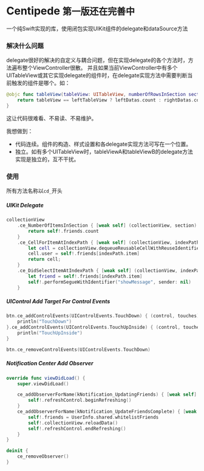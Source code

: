 # Centipede `第一版还在完善中`
一个纯Swift实现的库，使用闭包实现UIKit组件的delegate和dataSource方法

### 解决什么问题
delegate很好的解决的自定义与耦合问题，但在实现delegate的各个方法时，方法遍布整个ViewController很散。
并且如果当前ViewController中有多个UITableView或其它实现delegate的组件时，在delegate实现方法中需要判断当前触发的组件是哪个。如：
```swift
@objc func tableView(tableView: UITableView, numberOfRowsInSection section: Int) -> Int {
    return tableView == leftTableView ? leftDatas.count : rightDatas.count
}
```
这让代码很难看、不易读、不易维护。

我想做到：
- 代码连续。组件的构造、样式设置和各delegate实现方法可写在一个位置。
- 独立。如有多个UITableView时，tableViewA和tableViewB的delegate方法实现是独立的，互不干扰。

### 使用
所有方法名称以`cd_`开头

##### UIKit Delegate
```swift
collectionView
    .ce_NumberOfItemsInSection { [weak self] (collectionView, section) -> Int in
        return self!.friends.count
    }
    .ce_CellForItemAtIndexPath { [weak self] (collectionView, indexPath) -> UICollectionViewCell in
        let cell = collectionView.dequeueReusableCellWithReuseIdentifier("MYCELL", forIndexPath: indexPath) as! UserCollectionViewCell
        cell.user = self!.friends[indexPath.item]
        return cell;
    }
    .ce_DidSelectItemAtIndexPath { [weak self] (collectionView, indexPath) -> Void in
        let friend = self!.friends[indexPath.item]
        self!.performSegueWithIdentifier("showMessage", sender: nil)
    }
```

##### UIControl Add Target For Control Events
```swift
btn.ce_addControlEvents(UIControlEvents.TouchDown) { (control, touches) -> Void in
    println("TouchDown")
}.ce_addControlEvents(UIControlEvents.TouchUpInside) { (control, touches) -> Void in
    println("TouchUpInside")
}

btn.ce_removeControlEvents(UIControlEvents.TouchDown)
```

##### Notification Center Add Observer
```swift
override func viewDidLoad() {
    super.viewDidLoad()

    ce_addObserverForName(kNotification_UpdatingFriends) { [weak self] (notification) -> Void in
        self!.refreshControl.beginRefreshing()
    }
    ce_addObserverForName(kNotification_UpdateFriendsComplete) { [weak self] (notification) -> Void in
        self!.friends = UserInfo.shared.whitelistFriends
        self!.collectionView.reloadData()
        self!.refreshControl.endRefreshing()
    }
}

deinit {
    ce_removeObserver()
}
```

